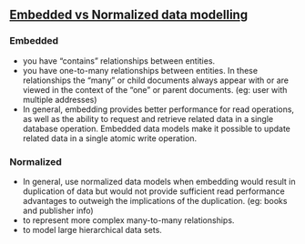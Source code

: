 ## [Embedded vs Normalized data modelling](https://docs.mongodb.com/manual/core/data-model-design/)

### Embedded 

- you have “contains” relationships between entities. 
- you have one-to-many relationships between entities. In these relationships the “many” or child documents always appear with or are viewed in the context of the “one” or parent documents. (eg: user with multiple addresses)
- In general, embedding provides better performance for read operations, as well as the ability to request and retrieve related data in a single database operation. Embedded data models make it possible to update related data in a single atomic write operation.

### Normalized

- In general, use normalized data models when embedding would result in duplication of data but would not provide sufficient read performance advantages to outweigh the implications of the duplication. (eg: books and publisher info)
- to represent more complex many-to-many relationships.
- to model large hierarchical data sets.